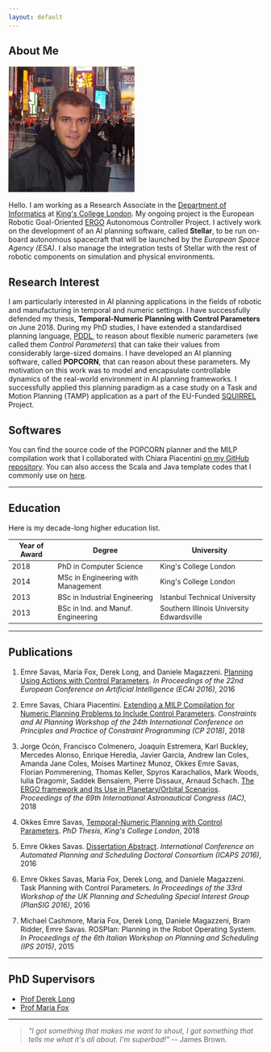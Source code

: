 ```yaml
---
layout: default
---
```


## About Me

<img class="profile-picture" src="emre.jpg">

Hello. I am working as a Research Associate in the [Department of Informatics](https://www.kcl.ac.uk/nms/depts/informatics/index.aspx) at [King's College London](https://www.kcl.ac.uk). My ongoing project is the European Robotic Goal-Oriented [ERGO](http://h2020-ergo.gmv.com/author/ergo/) Autonomous Controller Project. I actively work on the development of an AI planning software, called **Stellar**, to be run on-board autonomous spacecraft that will be launched by the *European Space Agency (ESA)*. I also manage the integration tests of Stellar with the rest of robotic components on simulation and physical environments. 

## Research Interest

I am particularly interested in AI planning applications in the fields of robotic and manufacturing in temporal and numeric settings. I have successfully defended my thesis, **Temporal-Numeric Planning with Control Parameters** on June 2018. During my PhD studies, I have extended a standardised planning language, [PDDL](https://en.wikipedia.org/wiki/Planning_Domain_Definition_Language), to reason about flexible numeric parameters (we called them *Control Parameters*) that can take their values from considerably large-sized domains. I have developed an AI planning software, called **POPCORN**, that can reason about these parameters. My motivation on this work was to model and encapsulate controllable dynamics of the real-world environment in AI planning frameworks. I successfully applied this planning paradigm as a case study on a Task and Motion Planning (TAMP) application as a part of the EU-Funded [SQUIRREL](http://www.squirrel-project.eu/) Project.

## Softwares
You can find the source code of the POPCORN planner and the MILP compilation work that I collaborated with Chiara Piacentini [on my GitHub repository](https://github.com/Emresav/popcorn). You can also access the Scala and Java template codes that I commonly use on [here](https://github.com/Emresav/).

---
## Education

Here is my decade-long higher education list. 

Year of Award | Degree | University
--------------|--------|--------------
2018 | PhD in Computer Science | King's College London
2014 | MSc in Engineering with Management | King's College London
2013 | BSc in Industrial Engineering | Istanbul Technical University
2013 | BSc in Ind. and Manuf. Engineering | Southern Illinois University Edwardsville

---
## Publications

1. Emre Savas, Maria Fox, Derek Long, and Daniele Magazzeni. [Planning Using Actions with Control Parameters](https://kclpure.kcl.ac.uk/portal/files/56331945/FAIA285_1185.pdf). *In Proceedings of the 22nd European Conference on Artificial Intelligence (ECAI 2016)*, 2016

2. Emre Savas, Chiara Piacentini. [Extending a MILP Compilation for Numeric Planning Problems to Include Control Parameters](https://kclpure.kcl.ac.uk/portal/files/101130585/CP2018_workshop_1_.pdf). *Constraints and AI Planning Workshop of the 24th International Conference on Principles and Practice of Constraint Programming (CP 2018)*, 2018

3. Jorge Ocón, Francisco Colmenero, Joaquín Estremera, Karl Buckley, Mercedes Alonso, Enrique Heredia, Javier Garcia, Andrew Ian Coles, Amanda Jane Coles, Moises Martinez Munoz, Okkes Emre Savas, Florian Pommerening, Thomas Keller, Spyros Karachalios, Mark Woods, Iulia Dragomir, Saddek Bensalem, Pierre Dissaux, Arnaud Schach. [The ERGO framework and Its Use in Planetary/Orbital Scenarios](https://kclpure.kcl.ac.uk/portal/en/publications/the-ergo-framework-and-its-use-in-planetaryorbital-scenarios(ad3d6117-56c4-42bf-90d6-c1f25db897e0).html). *Proceedings of the 69th International Astronautical Congress (IAC)*, 2018

4. Okkes Emre Savas, [Temporal-Numeric Planning with Control Parameters](https://kclpure.kcl.ac.uk/portal/files/101824648/2018_Savas_Okkes_Emre_1345980_ethesis.pdf). *PhD Thesis, King's College London*, 2018 

5. Emre Okkes Savas. [Dissertation Abstract](http://icaps16.icaps-conference.org/proceedings/dc/dc16.pdf#page=61). *International Conference on Automated Planning and Scheduling Doctoral Consortium (ICAPS 2016)*, 2016

6. Emre Okkes Savas, Maria Fox, Derek Long, and Daniele Magazzeni. Task Planning with Control Parameters. *In Proceedings of the 33rd Workshop of the UK Planning and Scheduling Special Interest Group (PlanSIG 2016)*, 2016

7. Michael Cashmore, Maria Fox, Derek Long, Daniele Magazzeni, Bram Ridder, Emre Savas. ROSPlan: Planning in the Robot Operating System. *In Proceedings of the 6th Italian Workshop on Planning and Scheduling (IPS 2015)*, 2015

<!--- 3. Amanda Coles, Andrew Coles, Moises Martinez, Emre Savas, Juan Manuel Delfa, Tomas de la Rosa, Yolanda E-Martin, Angel Garcia-Olaya. Efficiently Reasoning with Interval Constraints in Forward Search Planning, *AAAI 2019*, under revision
--->
---

## PhD Supervisors
* [Prof Derek Long](https://www.kcl.ac.uk/nms/depts/informatics/people/atoz/longd.aspx)
* [Prof Maria Fox](https://www.kcl.ac.uk/nms/depts/informatics/people/atoz/foxm.aspx)

---

> *"I got something that makes me want to shout, I got something that tells me what it's all about. I'm superbad!"* -- James Brown.
